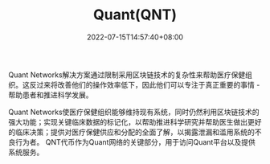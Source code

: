 ﻿---
weight: 
title: "Quant(QNT)"
description: "Quant Networks解决方案通过限制采用区块链技术的复杂性来帮助医疗保健组织"
date: 2022-07-15T14:57:40+08:00
lastmod: 2022-07-15T14:57:40+08:00
draft: false
authors: ["Simon"]
featuredImage: "quantqnt.webp"
link: "https://quant.network/"
tags: ["数字代币","Quant(QNT)"]
categories: ["navigation"]
navigation: ["数字代币"]
lightgallery: true
toc: true
pinned: false
recommend: false
recommend1: false
---
Quant Networks解决方案通过限制采用区块链技术的复杂性来帮助医疗保健组织。这反过来将改善他们的操作效率低下，因此他们可以专注于真正重要的事情 - 帮助患者和推进科学发展。

Quant Networks使医疗保健组织能够维持现有系统，同时仍然利用区块链技术的强大功能；实现关键临床数据的标记化，以帮助推进科学研究并帮助医生做出更好的临床决策；提供对医疗保健供应和分配的全面了解，以揭露泄漏和滥用系统的不良行为者。
QNT代币作为Quant网络的关键部分，用于访问Quant平台以及提供系统服务。